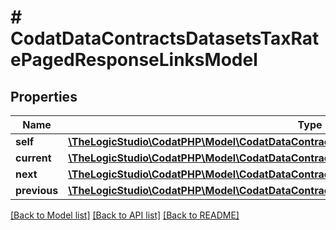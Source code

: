 # # CodatDataContractsDatasetsTaxRatePagedResponseLinksModel

## Properties

Name | Type | Description | Notes
------------ | ------------- | ------------- | -------------
**self** | [**\TheLogicStudio\CodatPHP\Model\CodatDataContractsDatasetsTaxRatePagedResponseHrefModel**](CodatDataContractsDatasetsTaxRatePagedResponseHrefModel.md) |  | [optional]
**current** | [**\TheLogicStudio\CodatPHP\Model\CodatDataContractsDatasetsTaxRatePagedResponseHrefModel**](CodatDataContractsDatasetsTaxRatePagedResponseHrefModel.md) |  | [optional]
**next** | [**\TheLogicStudio\CodatPHP\Model\CodatDataContractsDatasetsTaxRatePagedResponseHrefModel**](CodatDataContractsDatasetsTaxRatePagedResponseHrefModel.md) |  | [optional]
**previous** | [**\TheLogicStudio\CodatPHP\Model\CodatDataContractsDatasetsTaxRatePagedResponseHrefModel**](CodatDataContractsDatasetsTaxRatePagedResponseHrefModel.md) |  | [optional]

[[Back to Model list]](../../README.md#models) [[Back to API list]](../../README.md#endpoints) [[Back to README]](../../README.md)
